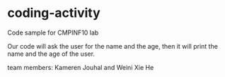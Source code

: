 # coding-activity
Code sample for CMPINF10 lab

Our code will ask the user for the name and the age, then it will print the name and the age of the user.

team members:
Kameren Jouhal and Weini Xie He
